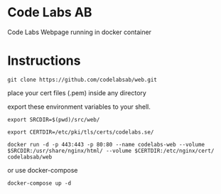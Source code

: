
# Code Labs AB
Code Labs Webpage running in docker container

# Instructions

`git clone https://github.com/codelabsab/web.git`

place your cert files (.pem) inside any directory

export these environment variables to your shell.

`export SRCDIR=$(pwd)/src/web/`

`export CERTDIR=/etc/pki/tls/certs/codelabs.se/`

`docker run -d -p 443:443 -p 80:80 --name codelabs-web --volume $SRCDIR:/usr/share/nginx/html/ --volume $CERTDIR:/etc/nginx/cert/ codelabsab/web`

or use docker-compose

`docker-compose up -d`
